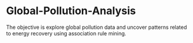 # Global-Pollution-Analysis
The objective is explore global pollution data and uncover patterns related to energy recovery using association rule mining.

